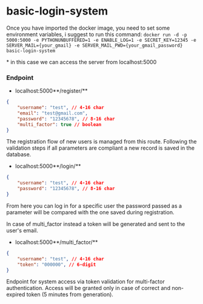 # basic-login-system
Once you have imported the docker image, you need to set some environment variables, i suggest to run this command: 
`docker run -d -p 5000:5000 -e PYTHONUNBUFFERED=1 -e ENABLE_LOG=1 -e SECRET_KEY=12345 -e SERVER_MAIL={your_gmail} -e SERVER_MAIL_PWD={your_gmail_password} basic-login-system`

\* in this case we can access the server from localhost:5000
### Endpoint
* localhost:5000**/register/** <br/>
```json
{
    "username": "test", // 4-16 char
    "email": "test@gmail.com",
    "password": "12345678", // 8-16 char
    "multi_factor": true // boolean
}
```
The registration flow of new users is managed from this route. Following the validation steps if all parameters are compliant a new record is saved in the database.
<br/>
* localhost:5000**/login/** <br/>
```json
{
    "username": "test", // 4-16 char
    "password": "12345678", // 8-16 char
}
```
From here you can log in for a specific user the password passed as a parameter will be compared with the one saved during registration.

In case of multi_factor instead a token will be generated and sent to the user's email.
<br/>
* localhost:5000**/multi_factor/**<br/>
```json
{
    "username": "test", // 4-16 char
    "token": "000000", // 6-digit
}
```
 Endpoint for system access via token validation for multi-factor authentication. Access will be granted only in case of correct and non-expired token (5 minutes from generation).
